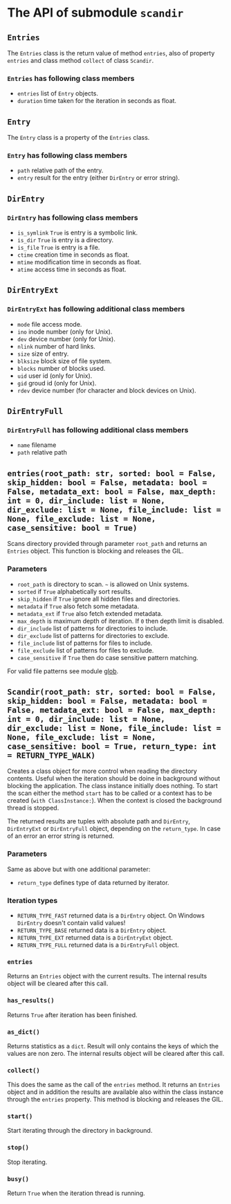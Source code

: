 # The API of submodule ``scandir``

## ``Entries``

The ``Entries`` class is the return value of method ``entries``, also of property ``entries`` and class method ``collect`` of class ``Scandir``.

### ``Entries`` has following class members

- ``entries`` list of ``Entry`` objects.
- ``duration`` time taken for the iteration in seconds as float.

## ``Entry``

The ``Entry`` class is a property of the ``Entries`` class.

### ``Entry`` has following class members

- ``path`` relative path of the entry.
- ``entry`` result for the entry (either ``DirEntry`` or error string).

## ``DirEntry``

### ``DirEntry`` has following class members

- ``is_symlink`` ``True`` is entry is a symbolic link.
- ``is_dir`` ``True`` is entry is a directory.
- ``is_file`` ``True`` is entry is a file.
- ``ctime`` creation time in seconds as float.
- ``mtime`` modification time in seconds as float.
- ``atime`` access time in seconds as float.

## ``DirEntryExt``

### ``DirEntryExt`` has following additional class members

- ``mode`` file access mode.
- ``ino`` inode number (only for Unix).
- ``dev`` device number (only for Unix).
- ``nlink`` number of hard links.
- ``size`` size of entry.
- ``blksize`` block size of file system.
- ``blocks`` number of blocks used.
- ``uid`` user id (only for Unix).
- ``gid`` groud id (only for Unix).
- ``rdev`` device number (for character and block devices on Unix).

## ``DirEntryFull``

### ``DirEntryFull`` has following additional class members

- ``name`` filename
- ``path`` relative path

## ``entries(root_path: str, sorted: bool = False, skip_hidden: bool = False, metadata: bool = False, metadata_ext: bool = False, max_depth: int = 0, dir_include: list = None, dir_exclude: list = None, file_include: list = None, file_exclude: list = None, case_sensitive: bool = True)``

Scans directory provided through parameter ``root_path`` and returns an ``Entries`` object. This function is blocking and releases the GIL.

### Parameters

- ``root_path`` is directory to scan. ``~`` is allowed on Unix systems.
- ``sorted`` if ``True`` alphabetically sort results.
- ``skip_hidden`` if ``True`` ignore all hidden files and directories.
- ``metadata`` if ``True`` also fetch some metadata.
- ``metadata_ext`` if ``True`` also fetch extended metadata.
- ``max_depth`` is maximum depth of iteration. If ``0`` then depth limit is disabled.
- ``dir_include`` list of patterns for directories to include.
- ``dir_exclude`` list of patterns for directories to exclude.
- ``file_include`` list of patterns for files to include.
- ``file_exclude`` list of patterns for files to exclude.
- ``case_sensitive`` if `True` then do case sensitive pattern matching.

For valid file patterns see module [glob](https://docs.rs/glob/0.3.0/glob/struct.Pattern.html).

## ``Scandir(root_path: str, sorted: bool = False, skip_hidden: bool = False, metadata: bool = False, metadata_ext: bool = False, max_depth: int = 0, dir_include: list = None, dir_exclude: list = None, file_include: list = None, file_exclude: list = None, case_sensitive: bool = True, return_type: int = RETURN_TYPE_WALK)``

Creates a class object for more control when reading the directory contents. Useful when the iteration should be doine in background without blocking the application. The class instance initially does nothing. To start the scan either the method ``start`` has to be called or a context has to be created (``with ClassInstance:``). When the context is closed the background thread is stopped.

The returned results are tuples with absolute path and `DirEntry`, `DirEntryExt` or `DirEntryFull` object, depending on the `return_type`. In case of an error an error string is returned.

### Parameters

Same as above but with one additional parameter:

- ``return_type`` defines type of data returned by iterator.

### Iteration types

- ``RETURN_TYPE_FAST`` returned data is a ``DirEntry`` object. On Windows ``DirEntry`` doesn't contain valid values!
- ``RETURN_TYPE_BASE`` returned data is a ``DirEntry`` object.
- ``RETURN_TYPE_EXT`` returned data is a ``DirEntryExt`` object.
- ``RETURN_TYPE_FULL`` returned data is a ``DirEntryFull`` object.


### ``entries``

Returns an ``Entries`` object with the current results. The internal results object will be cleared after this call.

### ``has_results()``

Returns ``True`` after iteration has been finished.

### ``as_dict()``

Returns statistics as a ``dict``. Result will only contains the keys of which the values are non zero. The internal results object will be cleared after this call.

### ``collect()``

This does the same as the call of the ``entries`` method. It returns an ``Entries`` object and in addition the results are available also within the class instance through the ``entries`` property. This method is blocking and releases the GIL.

### ``start()``

Start iterating through the directory in background.

### ``stop()``

Stop iterating.

### ``busy()``

Return ``True`` when the iteration thread is running.
